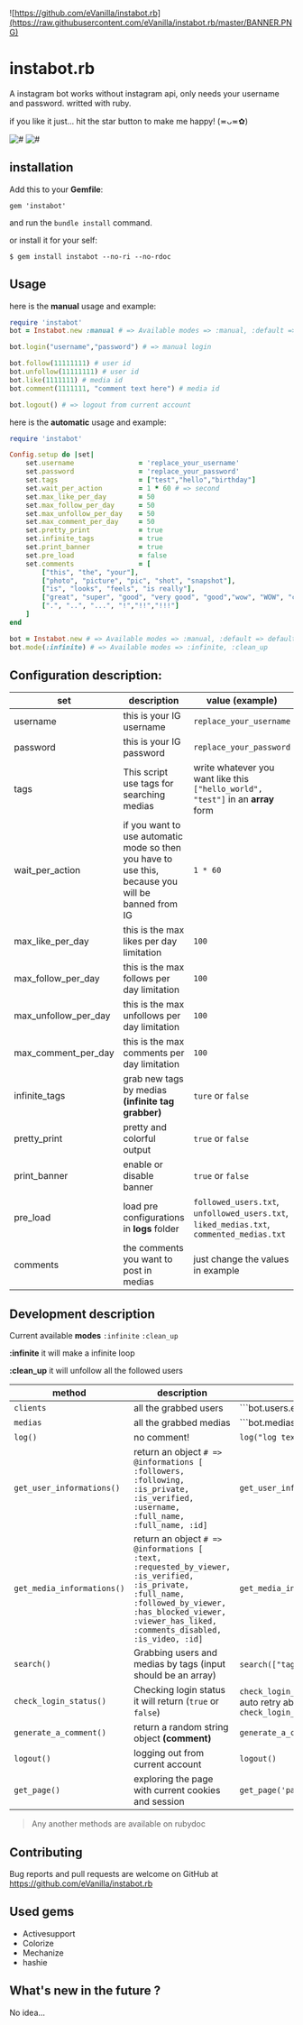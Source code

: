 ![https://github.com/eVanilla/instabot.rb](https://raw.githubusercontent.com/eVanilla/instabot.rb/master/BANNER.PNG)

# instabot.rb

A instagram bot works without instagram api, only needs your username and password. writted with ruby.

if you like it just... hit the star button to make me happy! (≖ᴗ≖✿)
 
![#](https://img.shields.io/gem/dt/instabot.svg?label=TOTAL%20DOWNLOADS&style=flat-square)
![#](https://img.shields.io/gem/v/instabot.svg?label=GEM%20VERSION&style=flat-square)

## installation

Add this to your __Gemfile__:
```
gem 'instabot'
```
and run the ```bundle install``` command.

or install it for your self:
```
$ gem install instabot --no-ri --no-rdoc
```

## Usage

here is the **manual** usage and example:

```ruby
require 'instabot' 
bot = Instabot.new :manual # => Available modes => :manual, :default => default mode is :default 

bot.login("username","password") # => manual login

bot.follow(11111111) # user id
bot.unfollow(11111111) # user id
bot.like(1111111) # media id
bot.comment(1111111, "comment text here") # media id

bot.logout() # => logout from current account
```

here is the **automatic** usage and example:

```ruby
require 'instabot' 

Config.setup do |set|
    set.username                = 'replace_your_username'
    set.password                = 'replace_your_password'
    set.tags                    = ["test","hello","birthday"]
    set.wait_per_action         = 1 * 60 # => second
    set.max_like_per_day        = 50
    set.max_follow_per_day      = 50
    set.max_unfollow_per_day    = 50
    set.max_comment_per_day     = 50
    set.pretty_print 	        = true
    set.infinite_tags           = true
    set.print_banner            = true
    set.pre_load                = false
    set.comments                = [	
		["this", "the", "your"],
		["photo", "picture", "pic", "shot", "snapshot"],
		["is", "looks", "feels", "is really"],
		["great", "super", "good", "very good", "good","wow", "WOW", "cool", "GREAT","magnificent","magical", "very cool", "stylish", "beautiful","so beautiful", "so stylish","so professional","lovely", "so lovely","very lovely", "glorious","so glorious","very glorious", "adorable", "excellent","amazing"], 
		[".", "..", "...", "!","!!","!!!"]
	]
end

bot = Instabot.new # => Available modes => :manual, :default => default mode is :default 
bot.mode(:infinite) # => Available modes => :infinite, :clean_up
```


## Configuration description: 

set | description | value __(example)__
------------ | ------------- | -------------
username | this is your IG username | ```replace_your_username```
password | this is your IG password | ```replace_your_password```
tags | This script use tags for searching medias | write whatever you want like this ```["hello_world", "test"]``` in an **array** form
wait_per_action | if you want to use automatic mode so then you have to use this, because you will be banned from IG | ```1 * 60```
max_like_per_day | this is the max likes per day limitation | ```100```
max_follow_per_day | this is the max follows per day limitation | ```100```
max_unfollow_per_day | this is the max unfollows per day limitation | ```100```
max_comment_per_day | this is the max comments per day limitation | ```100```
infinite_tags | grab new tags by medias __(infinite tag grabber)__ | ```ture``` or ```false```
pretty_print | pretty and colorful output | ```true``` or ```false```
print_banner | enable or disable banner | ```true``` or ```false```
pre_load | load pre configurations in **logs** folder | ```followed_users.txt```, ```unfollowed_users.txt```, ```liked_medias.txt```, ```commented_medias.txt```
comments | the comments you want to post in medias | just change the values in example



## Development description

Current available **modes** ```:infinite``` ```:clean_up```

**:infinite** it will make a infinite loop

**:clean_up** it will unfollow all the followed users


method | description | example
------------ | ------------- | -------------
```clients``` | all the grabbed users | ```bot.users.each{|user|...```
```medias``` | all the grabbed medias | ```bot.medias.each{|media|...```
```log()``` | no comment! | ```log("log text here ...")```
```get_user_informations()``` | return an object ```# => @informations [ :followers, :following, :is_private, :is_verified, :username, :full_name, :full_name, :id]``` | ```get_user_informations(user_id)```
```get_media_informations()``` | return an object ```# => @informations [ :text, :requested_by_viewer, :is_verified, :is_private, :full_name, :followed_by_viewer, :has_blocked_viewer, :viewer_has_liked, :comments_disabled, :is_video, :id]``` | ```get_media_informations(media_id)```
```search()``` | Grabbing users and medias by tags (input should be an array) | ```search(["tags"])``` array form 
```check_login_status()``` | Checking login status it will return (```true``` or ```false```) | ```check_login_status()``` also it has a auto retry ability ```check_login_status(:auto_retry)``` 
```generate_a_comment()``` | return a random string object __(comment)__ | ```generate_a_comment()```
```logout()``` | logging out from current account | ```logout()```
```get_page()``` | exploring the page with current cookies and session | ```get_page('page_url')```  
> Any another methods are available on rubydoc



## Contributing

Bug reports and pull requests are welcome on GitHub at https://github.com/eVanilla/instabot.rb

## Used gems

* Activesupport
* Colorize
* Mechanize
* hashie


## What's new in the future ?

No idea...
